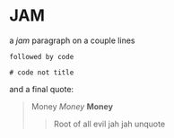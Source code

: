 # JAM

a *jam* paragraph
on a couple lines

```
followed by code

# code not title
```
and a final quote:

> Money
> *Money*
> **Money**
> > Root of all
> > evil
> jah 
> jah
unquote

